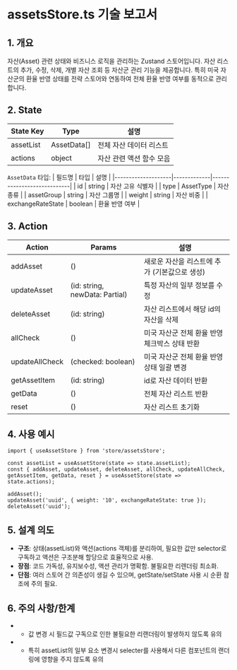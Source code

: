 # assetsStore.ts 기술 보고서

## 1. 개요
자산(Asset) 관련 상태와 비즈니스 로직을 관리하는 Zustand 스토어입니다. 자산 리스트의 추가, 수정, 삭제, 개별 자산 조회 등 자산군 관리 기능을 제공합니다. 특히 미국 자산군의 환율 반영 상태를 전략 스토어와 연동하여 전체 환율 반영 여부를 동적으로 관리합니다.

## 2. State

| State Key   | Type           | 설명                           |
|-------------|----------------|--------------------------------|
| assetList   | AssetData[]    | 전체 자산 데이터 리스트        |
| actions     | object         | 자산 관련 액션 함수 모음       |

`AssetData` 타입:
| 필드명             | 타입         | 설명                       |
|--------------------|-------------|----------------------------|
| id                 | string      | 자산 고유 식별자           |
| type               | AssetType   | 자산 종류                  |
| assetGroup         | string      | 자산 그룹명                |
| weight             | string      | 자산 비중                  |
| exchangeRateState  | boolean     | 환율 반영 여부             |

## 3. Action

| Action         | Params                                         | 설명                                                         |
|----------------|-----------------------------------------------|--------------------------------------------------------------|
| addAsset       | ()                                            | 새로운 자산을 리스트에 추가 (기본값으로 생성)                 |
| updateAsset    | (id: string, newData: Partial<AssetData>)     | 특정 자산의 일부 정보를 수정                                  |
| deleteAsset    | (id: string)                                  | 자산 리스트에서 해당 id의 자산을 삭제                         |
| allCheck       | ()                                            | 미국 자산군 전체 환율 반영 체크박스 상태 반환                 |
| updateAllCheck | (checked: boolean)                            | 미국 자산군 전체 환율 반영 상태 일괄 변경                    |
| getAssetItem   | (id: string)                                  | id로 자산 데이터 반환                                         |
| getData        | ()                                            | 전체 자산 리스트 반환                                         |
| reset          | ()                                            | 자산 리스트 초기화                                            |

## 4. 사용 예시

```tsx
import { useAssetStore } from 'store/assetsStore';

const assetList = useAssetStore(state => state.assetList);
const { addAsset, updateAsset, deleteAsset, allCheck, updateAllCheck, getAssetItem, getData, reset } = useAssetStore(state => state.actions);

addAsset();
updateAsset('uuid', { weight: '10', exchangeRateState: true });
deleteAsset('uuid');
```

## 5. 설계 의도
- **구조**: 상태(assetList)와 액션(actions 객체)를 분리하여, 필요한 값만 selector로 구독하고 액션은 구조분해 할당으로 효율적으로 사용.
- **장점**: 코드 가독성, 유지보수성, 액션 관리가 명확함. 불필요한 리렌더링 최소화.
- **단점**: 여러 스토어 간 의존성이 생길 수 있으며, getState/setState 사용 시 순환 참조에 주의 필요.

## 6. 주의 사항/한계
- - 값 변경 시 필드값 구독으로 인한 불필요한 리랜더링이 발생하지 않도록 유의
- - 특히 assetList의 일부 요소 변경시 selecter를 사용해서 다른 컴포넌트의 랜더링에 영향을 주지 않도록 유의


